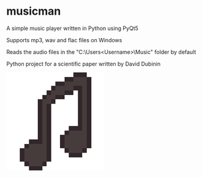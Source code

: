 # musicman
A simple music player written in Python using PyQt5

Supports mp3, wav and flac files on Windows

Reads the audio files in the "C:\Users\<Username>\Music" folder by default

Python project for a scientific paper written by David Dubinin


![ ](https://github.com/Davidschii/musicman/blob/master/assets/icon-256.png?raw=true)
